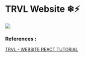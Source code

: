 # TRVL Website ❄⚡


![](https://raw.githubusercontent.com/Subhampreet/TRVL_Website-ReactJS/main/public/images/header.png)

### References : 
[TRVL - WEBSITE REACT TUTORIAL](https://www.youtube.com/watch?v=I2UBjN5ER4s&list=WL&index=15&t=4769s)
